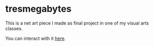 # tresmegabytes
This is a net art piece I made as final project in one of my visual arts classes.

You can interact with it [here](https://pedrogongora.github.io/tresmegabytes/index.html).

